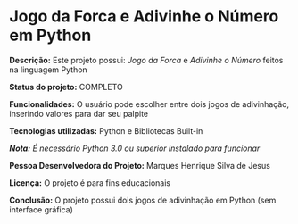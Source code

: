# Jogo da Forca e Adivinhe o Número em Python

**Descrição:** Este projeto possui: *Jogo da Forca* e *Adivinhe o Número* feitos na linguagem Python

**Status do projeto:** COMPLETO

**Funcionalidades:** O usuário pode escolher entre dois jogos de adivinhação, inserindo valores para dar seu palpite

**Tecnologias utilizadas:** Python e Bibliotecas Built-in

***Nota:** É necessário Python 3.0 ou superior instalado para funcionar*

**Pessoa Desenvolvedora do Projeto:** Marques Henrique Silva de Jesus

**Licença:** O projeto é para fins educacionais

**Conclusão:** O projeto possui dois jogos de adivinhação em Python (sem interface gráfica)